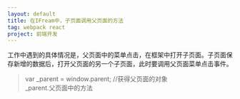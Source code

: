 ```yaml
---
layout: default
title: 在IFream中，子页面调用父页面的方法
tag: webpack react
project: 前端开发
---
```


工作中遇到的具体情况是，父页面中的菜单点击，在框架中打开子页面。子页面保存新增的数据后，打开父页面的另一个子页面，此时要调用父页面菜单点击事件。

>var _parent = window.parent; //获得父页面的对象                          
_parent.父页面中的方法                
